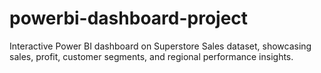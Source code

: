 # powerbi-dashboard-project
Interactive Power BI dashboard on Superstore Sales dataset, showcasing sales, profit, customer segments, and regional performance insights.
